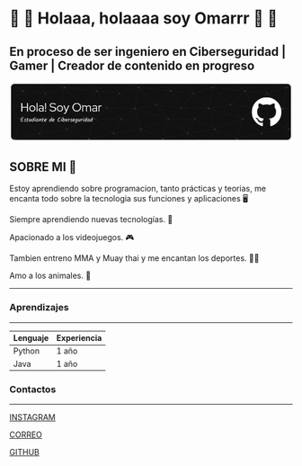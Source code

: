 
# 🔱 🔆 Holaaa, holaaaa soy Omarrr 🔆 🔱


## En proceso de ser ingeniero en Ciberseguridad | Gamer | Creador de contenido en progreso 

![Cabecera](banneresp.png)
 ## SOBRE MI 🫰

Estoy aprendiendo sobre programacion, tanto prácticas  y teorias, me encanta todo sobre la tecnologia sus funciones y aplicaciones 🖥️

Siempre aprendiendo nuevas tecnologías. 🌱

 Apacionado a los videojuegos. 🎮

 Tambien entreno MMA y Muay thai y me encantan los deportes. 👊🏼


 Amo a los animales. 🐶

----------------------------------------------

### Aprendizajes 
---------------------------
| Lenguaje | Experiencia |
|----------|-------------|
| Python   | 1 año       |
| Java     | 1 año       |


### Contactos
---------------------------------
[INSTAGRAM](https://www.instagram.com/alexis99mn/profilecard/?igsh=MW1vdzFyMWczczMwNw==)

[CORREO](alexis99mn@gmail.com)

[GITHUB](omarrr-rgb)





